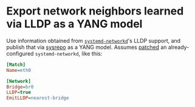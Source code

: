 # Export network neighbors learned via LLDP as a YANG model

Use information obtained from
[`systemd-networkd`](https://www.freedesktop.org/software/systemd/man/systemd.network.html)'s
LLDP support, and publish that via [sysrepo](https://www.sysrepo.org/) as a YANG model.
Assumes [patched](https://github.com/systemd/systemd/pull/16744) an already-configured `systemd-networkd`, like this:

```ini
[Match]
Name=eth0

[Network]
Bridge=br0
LLDP=true
EmitLLDP=nearest-bridge
```
